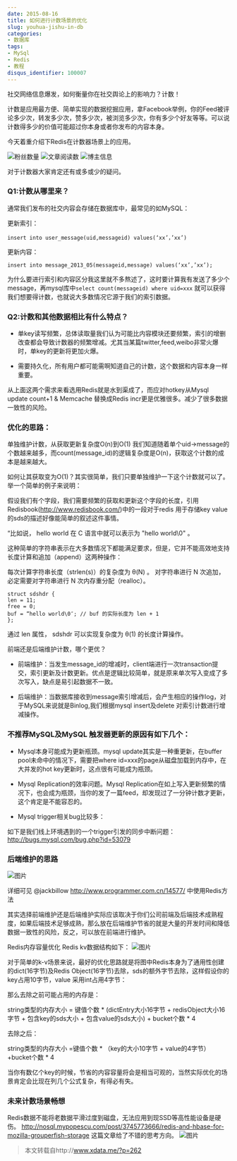 ```yaml
---
date: 2015-08-16
title: 如何进行计数场景的优化
slug: youhua-jishu-in-db 
categories:
- 数据库
tags:
- MySql
- Redis
- 教程
disqus_identifier: 100007
---
```


社交网络信息爆发，如何衡量你在社交舆论上的影响力？计数！

计数是应用最方便、简单实现的数据挖掘应用，拿Facebook举例，你的Feed被评论多少次，转发多少次，赞多少次，被浏览多少次，你有多少个好友等等。可以说计数得多少的价值可能超过你本身或者你发布的内容本身。

今天着重介绍下Redis在计数器场景上的应用。
<!-- more -->
 
![粉丝数量](http://superzhu.com/assets/images/res/2015081601.png)
![文章阅读数](http://superzhu.com/assets/images/res/2015081602.png)
![博主信息](http://superzhu.com/assets/images/res/2015081603.png)


对于计数器大家肯定还有或多或少的疑问。

### Q1:计数从哪里来？

通常我们发布的社交内容会存储在数据库中，最常见的如MySQL：

更新索引：
```
insert into user_message(uid,messageid) values(‘xx’，’xx’)
```
更新内容：
```
insert into message_2013_05(messageid,message) values(‘xx’,’xx’);
```
为什么要进行索引和内容区分我这里就不多熬述了，这时要计算我有发送了多少个message，再mysql库中`select count(messageid) where uid=xxx` 就可以获得我们想要得计数，也就说大多数情况它源于我们的索引数据。

### Q2:计数和其他数据相比有什么特点？

+ 单key读写频繁，总体读取量我们认为可能比内容模块还要频繁，索引的增删改查都会导致计数器的频繁增减。尤其当某篇twitter,feed,weibo非常火爆时，单key的更新将更加火爆。

+ 需要持久化，所有用户都可能需啊知道自己的计数，这个数据和内容本身一样重要。

从上面这两个需求来看选用Redis就是水到渠成了，而应对hotkey从Mysql update count+1 & Memcache 替换成Redis incr更是优雅很多。减少了很多数据一致性的风险。

### 优化的思路：

单独维护计数，从获取更新复杂度O(n)到O(1)
我们知道随着单个uid->message的个数越来越多，而count(message_id)的逻辑复杂度是O(n)，获取这个计数的成本是越来越大。

如何让其获取变为O(1)？其实很简单，我们只要单独维护一下这个计数就可以了。举一个简单的例子来说明：

假设我们有个字段，我们需要频繁的获取和更新这个字段的长度，引用Redisbook(http://www.redisbook.com/)中的一段对于redis 用于存储key value的sds的描述好像能简单的叙述这件事情。

“比如说， hello world 在 C 语言中就可以表示为 "hello world\0" 。

这种简单的字符串表示在大多数情况下都能满足要求，但是，它并不能高效地支持长度计算和追加（append）这两种操作：

每次计算字符串长度（strlen(s)）的复杂度为 θ(N) 。
对字符串进行 N 次追加，必定需要对字符串进行 N 次内存重分配（realloc）。
```
struct sdshdr {
len = 11;
free = 0;
buf = “hello world\0″; // buf 的实际长度为 len + 1
};
```
通过 len 属性， sdshdr 可以实现复杂度为 θ(1) 的长度计算操作。

前端还是后端维护计数，哪个更优？

+ 前端维护：当发生message_id的增减时，client端进行一次transaction提交，索引更新及计数更新。优点是逻辑比较简单，就是原来单次写入变成了多次写入，缺点是易引起数据不一致。

+ 后端维护：当数据库接收到message索引增减后，会产生相应的操作log，对于MySQL来说就是Binlog,我们根据mysql insert及delete 对索引计数进行增减操作。


### 不推荐MySQL及MySQL 触发器更新的原因有如下几个：

+ Mysql本身可能成为更新瓶颈。mysql update其实是一种重更新，在buffer pool未命中的情况下，需要把where id=xxx的page从磁盘加载到内存中，在大并发的hot key更新时，这点很有可能成为瓶颈。

+ Mysql Replication的效率问题。Mysql Replication在如上写入更新频繁的情况下，也会成为瓶颈，当你的发了一篇feed，却发现过了一分钟计数才更新，这个肯定是不能容忍的。

+ Mysql trigger相关bug比较多：

如下是我们线上环境遇到的一个trigger引发的同步中断问题：http://bugs.mysql.com/bug.php?id=53079

### 后端维护的思路
![图片](http://superzhu.com/assets/images/res/2015081604.png)

详细可见 @jackbillow http://www.programmer.com.cn/14577/ 中使用Redis方法

其实选择前端维护还是后端维护实际应该取决于你们公司前端及后端技术成熟程度，如果后端技术足够成熟，那么放在后端维护节省的就是大量的开发时间和降低数据一致性的风险，反之，可以放在前端进行维护。

Redis内存容量优化
Redis kv数据结构如下：
![图片](http://superzhu.com/assets/images/res/2015081605.png)

对于简单的k-v场景来说，最好的优化思路就是将图中Redis本身为了通用性创建的dict(16字节)及Redis Object(16字节)去除，sds的额外字节去除，这样假设你的key占用10字节，value 采用int占用4字节：

那么去除之前可能占用的内存是：

string类型的内存大小 = 键值个数 * (dictEntry大小16字节 + redisObject大小16字节 + 包含key的sds大小 + 包含value的sds大小) + bucket个数 * 4

去除之后：

string类型的内存大小 =键值个数 * （key的大小10字节 + value的4字节）+bucket个数 * 4

当你有数亿个key的时候，节省的内容容量将会是相当可观的，当然实际优化的场景肯定会比现在列几个公式复杂，有得必有失。

### 未来计数场景畅想
Redis数据不能将老数据平滑过度到磁盘，无法应用到现SSD等高性能设备是硬伤。
http://nosql.mypopescu.com/post/3745773666/redis-and-hbase-for-mozilla-grouperfish-storage 这篇文章给了不错的思考方向。
![图片](http://superzhu.com/assets/images/res/2015081606.png)

> 本文转载自http://www.xdata.me/?p=262
